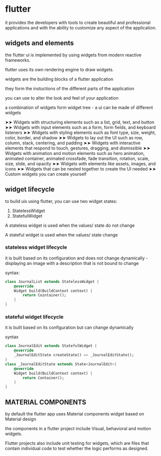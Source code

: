 # flutter

it provides the developers with tools to create beautiful and professional applications and with the ability to customize any aspect of the application.

## widgets and elements

the flutter ui is implemented by using widgets from modern reactive frameworks.

flutter uses its own rendering engine to draw widgets.

widgets are the building blocks of a flutter application

they form the instuctions of the different parts of the application

you can use to alter the look and feel of your application

a combination of widgets form widget tree - a ui can be made of different widgets

➤➤ Widgets with structuring elements such as a list, grid, text, and button
➤➤ Widgets with input elements such as a form, form fields, and keyboard listeners
➤➤ Widgets with styling elements such as font type, size, weight, color, border, and shadow
➤➤ Widgets to lay out the UI such as row, column, stack, centering, and padding
➤➤ Widgets with interactive elements that respond to touch, gestures, dragging, and dismissible
➤➤ Widgets with animation and motion elements such as hero animation, animated container,
animated crossfade, fade transition, rotation, scale, size, slide, and opacity
➤➤ Widgets with elements like assets, images, and icons
➤➤ Widgets that can be nested together to create the UI needed
➤➤ Custom widgets you can create yourself

## widget lifecycle

to build uis using flutter, you can use two widget states:

1. StatelessWidget
2. StatefulWidget

A stateless widget is used when the values/ state do not change 

A stateful widget is used when the values/ state change

### stateless widget lifecycle 

it is built based on its configuration and does not change dynamically - displaying an image with a description that is not bound to change

syntax:

```dart
class JournalList extends StatelessWidget {
    @override
    Widget build(BuildContext context) {
        return Cointainer();
    }   
}
```

### stateful widget lifecycle

it is built based on its configuration but can change dynamically

syntax

```dart
class JournalEdit extends StatefulWidget {
    @override
    _JournalEditState createState() => _JournalEditState();
}
class _JournalEditState extends State<JournalEdit>{
    @override
    Widget build(BuildContext context) {
        return Container();
    }
}
```

## MATERIAL COMPONENTS

by default the flutter app uses Material components widget based  on Material design

the components in a flutter project include Visual, behavioral and motion widgets.

Flutter projects also include unit testing for
widgets, which are files that contain individual code to test whether the logic performs as designed.

